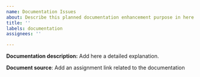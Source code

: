 ```yaml
---
name: Documentation Issues
about: Describe this planned documentation enhancement purpose in here.
title: ''
labels: documentation
assignees: ''

---
```


**Documentation description:**
Add here a detailed explanation.

<!---
Add a detailed explanation or assignment link from Piazza here
--->
**Document source**:
Add an assignment link related to the documentation